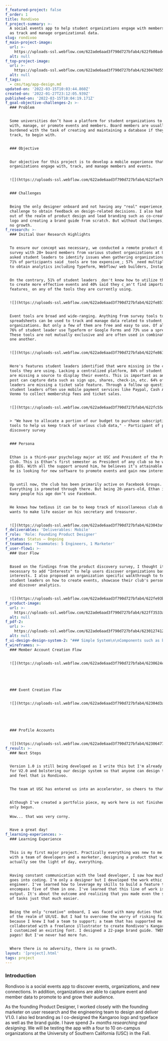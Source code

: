 ```yaml
---
f_featured-project: false
f_order: 1
title: Rondivoo
f_project-summary: >-
  A social events app to help student organizations engage with members as well
  as track and manage organizational data.
slug: rondivoo
f_main-project-image:
  url: >-
    https://uploads-ssl.webflow.com/622ade6aad3f790d727bfab4/622fb00ad45c47a37d46b8dc_Rondivoo%20Project%20Image.png
  alt: null
f_top-project-image:
  url: >-
    https://uploads-ssl.webflow.com/622ade6aad3f790d727bfab4/6230470d5515ad40672d8e33_Top%20Rondivoo%20Project%20Image.png
  alt: null
f_tags:
  - cms/tag/app-design.md
updated-on: '2022-03-15T10:03:44.860Z'
created-on: '2022-01-27T23:12:05.939Z'
published-on: '2022-03-15T10:04:19.171Z'
f_goal-objective-challenges-2: >-
  ### Problem


  Some universities don’t have a platform for student organizations to engage
  with, manage, or promote events and members. Board members are usually
  burdened with the task of creating and maintaining a database if they keep
  track, to begin with.


  ### Objective


  Our objective for this project is to develop a mobile experience that helps
  organizations engage with, track, and manage members and events.


  ![](https://uploads-ssl.webflow.com/622ade6aad3f790d727bfab4/622fae7661b53f55537e4f2c_Rondivoo%20Problem%20Statement.png)


  ### Challenges


  Being the only designer onboard and not having any "real" experience, it was a
  challenge to obtain feedback on design-related decisions. I also had to step
  out of the realm of product design and lead branding such as co-creating a
  logo and creating a brand guide from scratch. But without challenges, there is
  no growth.
f_research: >-
  ### Initial User Research Highlights


  To ensure our concept was necessary, we conducted a remote product discovery
  survey with 28+ board members from various student organizations at USC. We
  asked student leaders to identify issues when gathering organizational data,
  71% of participants said _tools are too expensive_; 57% _need multiple tools_
  to obtain analytics including Typeform, Webflow/ web builders, Instagram, etc.


  On the contrary, 51% of student leaders _don't know how to utilize their data_
  to create more effective events and 40% said they c_an't find important
  features_ on any of the tools they are currently using.


  ![](https://uploads-ssl.webflow.com/622ade6aad3f790d727bfab4/622fe857c5fdc43c1b677ccd_Chart%201%20Mobile.png)


  Event tools are broad and wide-ranging. Anything from survey tools to CRMs and
  spreadsheets can be used to track and manage data related to student
  organizations. But only a few of them are free and easy to use. Of all tools,
  76% of student leader use Typeform or Google Forms and 73% use a spreadsheet.
  These tools are not mutually exclusive and are often used in combination with
  one another.


  ![](https://uploads-ssl.webflow.com/622ade6aad3f790d727bfab4/622fe86115032bedd6b474bc_Chart%202%20Mobile.png)


  Here's features student leaders identified that were missing in the current
  tools they are using. Lacking a centralized platform, 84% of student leaders
  are missing a source to display their events. This is important as an event
  post can capture data such as sign ups, shares, check-in, etc. 64% of student
  leaders are missing a ticket sale feature. Through a follow up question,
  student leaders often use mobile payment services like Paypal, Cash App, and
  Venmo to collect membership fees and ticket sales.


  ![](https://uploads-ssl.webflow.com/622ade6aad3f790d727bfab4/622fc55d69cc21a662502967_Chart%203.png)


  > "We have to allocate a portion of our budget to purchase subscriptions for
  tools to help us keep track of various club data," - Participant of product
  discovery survey


  ### Persona


  Ethan is a third-year psychology major at USC and President of the Psychology
  Club. This is Ethan’s first semester as President of any club so he wants to
  go BIG. With all the support around him, he believes it’s attainable. However,
  he is looking for new software to promote events and gain new interest.


  Up until now, the club has been primarily active on Facebook Groups.
  Everything is promoted through there. But being 20-years-old, Ethan is aware
  many people his age don’t use Facebook.


  He knows how tedious it can be to keep track of miscellaneous club data and
  wants to make life easier on his secretary and treasurer.


  ![](https://uploads-ssl.webflow.com/622ade6aad3f790d727bfab4/623043afd15b67ef5c122e1d_Persona.png)
f_deliverables: 'Deliverables: Mobile'
f_role: 'Role: Founding Product Designer'
f_status: Status — Ongoing
f_teammates: 'Teammates: 5 Engineers, 1 Marketer'
f_user-flow1: >-
  ### User Flow


  Based on the findings from the product discovery survey, I thought it was
  necessary to add "Interests" to help users discover organizations based on the
  interests. I also proposed an organization specific walkthrough to teach
  student leaders on how to create events, showcase their club's personality,
  and discover analytics.


  ![](https://uploads-ssl.webflow.com/622ade6aad3f790d727bfab4/622fe93b45dbe5eb9ec0367b_Rondivoo%20Log%20In%20Flow.png)
f_product-image:
  url: >-
    https://uploads-ssl.webflow.com/622ade6aad3f790d727bfab4/622ff3533a5d2567a5e2a340_Product%20Image.png
  alt: null
f_pdf-2:
  url: >-
    https://uploads-ssl.webflow.com/622ade6aad3f790d727bfab4/6230127412c0d8fd2987a9f9_Rondivoo%20Brand%20Guide.pdf
  alt: null
f_ui-design-design-system-2: "### Simple System\n\nComponents such as buttons, text fields, icons, etc. are used throughout the entirety of the UI\_so I created a agile design system to move with speed. Included are styles like color, typography, and shadows. There is a separate document for the Rondivoo team with components ranging from search bars to badges and modals to segmented pickers. Here's a preview:\n\n![](https://uploads-ssl.webflow.com/622ade6aad3f790d727bfab4/62303a6e842f722703fdfb86_System%20Top.png)\n\n![](https://uploads-ssl.webflow.com/622ade6aad3f790d727bfab4/62303a788ffe6105fceaeb9d_System%20Bottom.png)"
f_wireframes: >-
  ### Member Account Creation Flow


  ![](https://uploads-ssl.webflow.com/622ade6aad3f790d727bfab4/6230624c2f826975b70e839f_Account%20Creation%20Flow.png)


  ‍


  ### Event Creation Flow


  ![](https://uploads-ssl.webflow.com/622ade6aad3f790d727bfab4/62304d3a05b280772051423f_Event%20Creation%20Flow.png)


  ‍


  ### Profile Accounts


  ![](https://uploads-ssl.webflow.com/622ade6aad3f790d727bfab4/62306477a7cc0081a0e4aade_Profile%20Accounts%20(1).png)
f_result: >-
  ### Next Steps


  Version 1.0 is still being developed as I write this but I'm already planning
  for V2.0 and bolstering our design system so that anyone can design the look
  and feel that is Rondivoo.


  The team at USC has entered us into an accelerator, so cheers to that.


  Although I've created a portfolio piece, my work here is not finished. It's
  only begun.  
    
  Wow... that was very corny.


  Have a great day!
f_learning-experiences: >-
  ### Learning Experience


  This is my first major project. Practically everything was new to me. Working
  with a team of developers and a marketer, designing a product that will
  actually see the light of day, everything.


  Having constant communication with the lead developer, I saw how much work
  goes into coding. I'm only a designer but I developed the work ethic of an
  engineer. I've learned how to leverage my skills to build a feature that can
  encompass five of them in one. I've learned that this line of work isn't about
  output. It's about the outcome and realizing that you made even the smallest
  of tasks just that much easier.


  Being the only "creative" onboard, I was faced with many duties that were out
  of the realm of UX/UI. But I had to overcome the worry of risking failure
  because I knew I had a team to support; a team that has supported me. I
  collaborated with a freelance illustrator to create Rondivoo's Kangaroo logo.
  I customized an existing font. I designed a 22-page brand guide. TWENTY-TWO
  pages! But I've never had more fun.


  Where there is no adversity, there is no growth.
layout: '[project].html'
tags: project
---
```


### Introduction

Rondivoo is a social events app to discover events, organizations, and new connections. In addition, organizations are able to capture event and member data to promote to and grow their audience.  
  
As the founding Product Designer, I worked closely with the founding marketer on user research and the engineering team to design and deliver V1.0. I also led branding as I co-designed the Kangaroo logo and typeface as well as the brand guide. I have spend _3+ months researching and designing_. We will be testing the app with a four to 10 on-campus organizations at the University of Southern California (USC) in the Fall.
